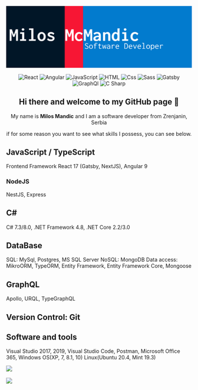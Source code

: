<img alt="cover image" src="cover github.jpg" />

<p align=center>
  <img alt="React" src="https://img.shields.io/badge/React-61DAFB?logo=react&logoColor=white&style=for-the-badge" />
  <img alt="Angular" src="https://img.shields.io/badge/Angular-DD0031?logo=angular&logoColor=white&style=for-the-badge" />
  <img alt="JavaScript" src="https://img.shields.io/badge/JavaScript-F7DF1E?logo=javascript&logoColor=white&style=for-the-badge" />
  <img alt="HTML" src="https://img.shields.io/badge/HTML-E34F26?logo=html5&logoColor=white&style=for-the-badge" />
  <img alt="Css" src="https://img.shields.io/badge/CSS-1572B6?logo=css3&logoColor=white&style=for-the-badge" />
  <img alt="Sass" src="https://img.shields.io/badge/Sass-CC6699?logo=sass&logoColor=white&style=for-the-badge" />
  <img alt="Gatsby" src="https://img.shields.io/badge/Gatsby-663399?logo=gatsby&logoColor=white&style=for-the-badge" />
  <img alt="GraphQl" src="https://img.shields.io/badge/GraphQL-E10098?logo=graphql&logoColor=white&style=for-the-badge" />
  <img alt="C Sharp" src="https://img.shields.io/badge/C%23-239120?logo=c-sharp&logoColor=white&style=for-the-badge" />
</p>

<h2 align=center>Hi there and welcome to my GitHub page 👋</h2> 
<p align=center>My name is <b>Milos Mandic</b> and I am a software developer from Zrenjanin, Serbia</p>

<p align=center>if for some reason you want to see what skills I possess, you can see below.</p> 

## JavaScript / TypeScript
 Frontend Framework
 React 17 (Gatsby, NextJS), Angular 9

### NodeJS
 NestJS, Express

## C#
 C# 7.3/8.0, .NET Framework 4.8, .NET Core 2.2/3.0

## DataBase
 SQL: MySql, Postgres, MS SQL Server
 NoSQL: MongoDB
 Data access: MikroORM, TypeORM, Entity Framework, Entity Framework Core, Mongoose

## GraphQL
 Apollo, URQL, TypeGraphQL

## Version Control: Git

## Software and tools
Visual Studio 2017, 2019, Visual Studio Code, Postman, Microsoft Office 365, Windows OS(XP, 7, 8.1, 10) Linux(Ubuntu 20.4, Mint 19.3)




<p>
<img src="https://github-readme-stats.vercel.app/api?username=mcmicko" />

<img
  src="https://github-readme-stats.vercel.app/api/top-langs/?username=mcmicko"
/>
</p>


